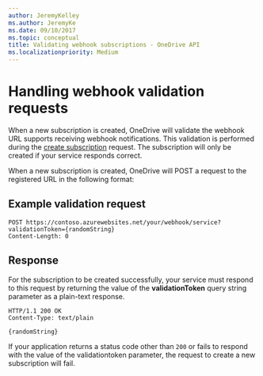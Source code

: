 ```yaml
---
author: JeremyKelley
ms.author: JeremyKe
ms.date: 09/10/2017
ms.topic: conceptual
title: Validating webhook subscriptions - OneDrive API
ms.localizationpriority: Medium
---
```

# Handling webhook validation requests

When a new subscription is created, OneDrive will validate the webhook URL
supports receiving webhook notifications. This validation is performed
during the [create subscription](../api/subscription_post_subscriptions.md) request. The subscription
will only be created if your service responds correct.

When a new subscription is created, OneDrive will POST a request to the
registered URL in the following format:

## Example validation request

```http
POST https://contoso.azurewebsites.net/your/webhook/service?validationToken={randomString}
Content-Length: 0
```

## Response

For the subscription to be created successfully, your service must respond
to this request by returning the value of the **validationToken** query string
parameter as a plain-text response.

```http
HTTP/1.1 200 OK
Content-Type: text/plain

{randomString}
```

If your application returns a status code other than `200` or fails to respond
with the value of the validationtoken parameter, the request to create a new
subscription will fail.

<!-- {
  "type": "#page.annotation",
  "description": "Learn how to respond to a webhook validation request.",
  "keywords": "notification,list,subscription,webhook,create,validate,validation",
  "section": "documentation",
  "tocPath": "Webhooks/Validation"
} -->
